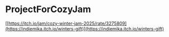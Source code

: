 # ProjectForCozyJam
[[https://itch.io/jam/cozy-winter-jam-2025/rate/3275809](https://indiemika.itch.io/winters-gift)](https://indiemika.itch.io/winters-gift)
